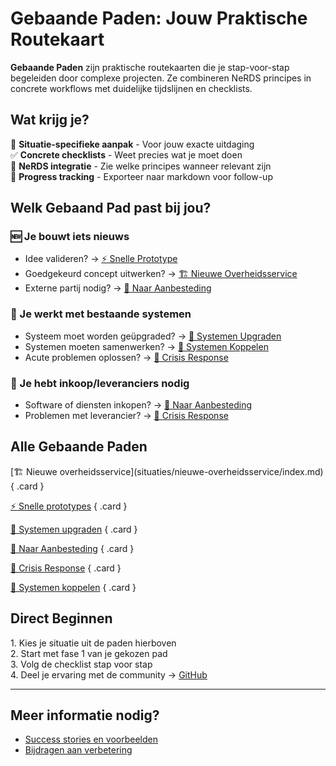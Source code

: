 # Gebaande Paden: Jouw Praktische Routekaart

<div class="direct-aan-de-slag">
<p><strong>Gebaande Paden</strong> zijn praktische routekaarten die je stap-voor-stap begeleiden door complexe projecten. Ze combineren NeRDS principes in concrete workflows met duidelijke tijdslijnen en checklists.</p>
</div>

## Wat krijg je?

<div class="direct-aan-de-slag">
🎯 <strong>Situatie-specifieke aanpak</strong> - Voor jouw exacte uitdaging<br>
✅ <strong>Concrete checklists</strong> - Weet precies wat je moet doen<br>
🔗 <strong>NeRDS integratie</strong> - Zie welke principes wanneer relevant zijn<br>
🚦 <strong>Progress tracking</strong> - Exporteer naar markdown voor follow-up
</div>

## Welk Gebaand Pad past bij jou?

### 🆕 Je bouwt iets nieuws

- Idee valideren? → [⚡ Snelle Prototype](situaties/snelle-prototype/index.md)
- Goedgekeurd concept uitwerken? → [🏗️ Nieuwe Overheidsservice](situaties/nieuwe-overheidsservice/index.md)
- Externe partij nodig? → [🛒 Naar Aanbesteding](governance.md)

### 🔄 Je werkt met bestaande systemen

- Systeem moet worden geüpgraded? → [🔄 Systemen Upgraden](situaties/systemen-upgraden/index.md)
- Systemen moeten samenwerken? → [🔗 Systemen Koppelen](situaties/systemen-koppelen/index.md)
- Acute problemen oplossen? → [🚨 Crisis Response](situaties/crisis-response/index.md)

### 🛒 Je hebt inkoop/leveranciers nodig

- Software of diensten inkopen? → [🛒 Naar Aanbesteding](governance.md)
- Problemen met leverancier? → [🚨 Crisis Response](situaties/crisis-response/index.md)

## Alle Gebaande Paden

<div class="grid" markdown>
[🏗️ Nieuwe overheidsservice](situaties/nieuwe-overheidsservice/index.md)
{ .card }

[⚡ Snelle prototypes](situaties/snelle-prototype/index.md)
{ .card }

[🔄 Systemen upgraden](situaties/systemen-upgraden/index.md)
{ .card }

[🛒 Naar Aanbesteding](governance.md)
{ .card }

[🚨 Crisis Response](situaties/crisis-response/index.md)
{ .card }

[🔗 Systemen koppelen](situaties/systemen-koppelen/index.md)
{ .card }
</div>

## Direct Beginnen

<div class="direct-aan-de-slag">
1. </strong>Kies je situatie</strong> uit de paden hierboven<br>
2. </strong>Start met fase 1</strong> van je gekozen pad<br>
3. </strong>Volg de checklist</strong> stap voor stap<br>
4. </strong>Deel je ervaring</strong> met de community → <a href="https://github.com/MinBZK/NeRDS/issues">GitHub</a>
</div>

---

## Meer informatie nodig?

- [Success stories en voorbeelden](over/success-stories.md)
- [Bijdragen aan verbetering](../Over-NeRDS/CONTRIBUTING.md)
